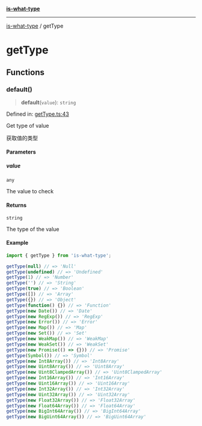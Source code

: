 [**is-what-type**](index.md)

***

[is-what-type](modules.md) / getType

# getType

## Functions

### default()

> **default**(`value`): `string`

Defined in: [getType.ts:43](https://github.com/fengxinming/is-what-type/blob/b8637cab33d631a672cfc558f39e82fe4f36481a/src/getType.ts#L43)

Get type of value

获取值的类型

#### Parameters

##### value

`any`

The value to check

#### Returns

`string`

The type of the value

#### Example

```js
import { getType } from 'is-what-type';

getType(null) // => 'Null'
getType(undefined) // => 'Undefined'
getType(1) // => 'Number'
getType('') // => 'String'
getType(true) // => 'Boolean'
getType([]) // => 'Array'
getType({}) // => 'Object'
getType(function() {}) // => 'Function'
getType(new Date()) // => 'Date'
getType(new RegExp()) // => 'RegExp'
getType(new Error()) // => 'Error'
getType(new Map()) // => 'Map'
getType(new Set()) // => 'Set'
getType(new WeakMap()) // => 'WeakMap'
getType(new WeakSet()) // => 'WeakSet'
getType(new Promise(() => {})) // => 'Promise'
getType(Symbol()) // => 'Symbol'
getType(new Int8Array()) // => 'Int8Array'
getType(new Uint8Array()) // => 'Uint8Array'
getType(new Uint8ClampedArray()) // => 'Uint8ClampedArray'
getType(new Int16Array()) // => 'Int16Array'
getType(new Uint16Array()) // => 'Uint16Array'
getType(new Int32Array()) // => 'Int32Array'
getType(new Uint32Array()) // => 'Uint32Array'
getType(new Float32Array()) // => 'Float32Array'
getType(new Float64Array()) // => 'Float64Array'
getType(new BigInt64Array()) // => 'BigInt64Array'
getType(new BigUint64Array()) // => 'BigUint64Array'
```
